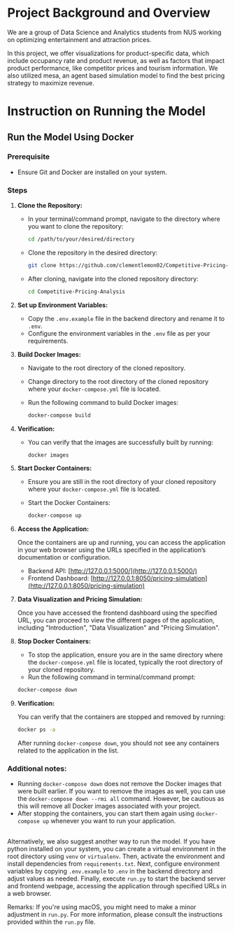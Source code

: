 # Project Background and Overview
We are a group of Data Science and Analytics students from NUS working on optimizing entertainment and attraction prices. 

In this project, we offer visualizations for product-specific data, which include occupancy rate and product revenue, as well as factors that impact product performance, like competitor prices and tourism information. We also utilized mesa, an agent based simulation model to find the best pricing strategy to maximize revenue.
# Instruction on Running the Model


## Run the Model Using Docker
### Prerequisite
-  Ensure Git and Docker are installed on your system.


### Steps

1. **Clone the Repository:**

   - In your terminal/command prompt, navigate to the directory where you want to clone the repository:

        ```bash
        cd /path/to/your/desired/directory
        ```

   - Clone the repository in the desired directory:

        ```bash
        git clone https://github.com/clementlemon02/Competitive-Pricing-Analysis.git
        ```

   - After cloning, navigate into the cloned repository directory:

        ```bash
        cd Competitive-Pricing-Analysis
        ```

2. **Set up Environment Variables:**

   - Copy the `.env.example` file in the backend directory and rename it to `.env`.
   - Configure the environment variables in the `.env` file as per your requirements.

3. **Build Docker Images:**

   - Navigate to the root directory of the cloned repository.
   - Change directory to the root directory of the cloned repository where your `docker-compose.yml` file is located.
   - Run the following command to build Docker images:

        ```bash
        docker-compose build
        ```

4. **Verification:**

    - You can verify that the images are successfully built by running:

        ```bash
        docker images
        ```

5. **Start Docker Containers:**

   - Ensure you are still in the root directory of your cloned repository where your `docker-compose.yml` file is located.
   - Start the Docker Containers:

        ```bash
        docker-compose up
        ```

6. **Access the Application:**

   Once the containers are up and running, you can access the application in your web browser using the URLs specified in the application’s documentation or configuration.

   - Backend API: [http://127.0.0.1:5000/](http://127.0.0.1:5000/)
   - Frontend Dashboard: [http://127.0.0.1:8050/pricing-simulation](http://127.0.0.1:8050/pricing-simulation)

7. **Data Visualization and Pricing Simulation:**

   Once you have accessed the frontend dashboard using the specified URL, you can proceed to view the different pages of the application, including "Introduction", "Data Visualization" and "Pricing Simulation".

8. **Stop Docker Containers:**

   - To stop the application, ensure you are in the same directory where the `docker-compose.yml` file is located, typically the root directory of your cloned repository.
   - Run the following command in terminal/command prompt:

   ```bash
   docker-compose down
   ```

9. **Verification:**

   You can verify that the containers are stopped and removed by running:

   ```bash
   docker ps -a
   ```

   After running `docker-compose down`, you should not see any containers related to the application in the list.

### Additional notes:

- Running `docker-compose down` does not remove the Docker images that were built earlier. If you want to remove the images as well, you can use the `docker-compose down --rmi all` command. However, be cautious as this will remove all Docker images associated with your project.
- After stopping the containers, you can start them again using `docker-compose up` whenever you want to run your application.




##
Alternatively, we also suggest another way to run the model. If you have python installed on your system, you can create a virtual environment in the root directory using `venv` or `virtualenv`. Then, activate the environment and install dependencies from `requirements.txt`. Next, configure environment variables by copying `.env.example` to `.env` in the backend directory and adjust values as needed. Finally, execute `run.py` to start the backend server and frontend webpage, accessing the application through specified URLs in a web browser.

Remarks: If you're using macOS, you might need to make a minor adjustment in `run.py`. For more information, please consult the instructions provided within the `run.py` file.